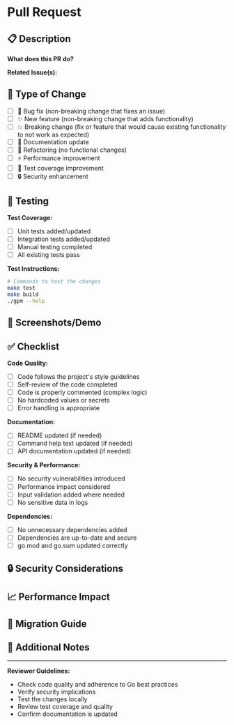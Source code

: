 # Pull Request

## 📋 Description

**What does this PR do?**
<!-- Briefly describe the changes and their purpose -->

**Related Issue(s):**
<!-- Link to related issues using: Fixes #123, Closes #456 -->

## 🚀 Type of Change

<!-- Mark the relevant option with an "x" -->

- [ ] 🐛 Bug fix (non-breaking change that fixes an issue)
- [ ] ✨ New feature (non-breaking change that adds functionality)
- [ ] 💥 Breaking change (fix or feature that would cause existing functionality to not work as expected)
- [ ] 📝 Documentation update
- [ ] 🔧 Refactoring (no functional changes)
- [ ] ⚡ Performance improvement
- [ ] 🧪 Test coverage improvement
- [ ] 🔒 Security enhancement

## 🧪 Testing

**Test Coverage:**
- [ ] Unit tests added/updated
- [ ] Integration tests added/updated
- [ ] Manual testing completed
- [ ] All existing tests pass

**Test Instructions:**
<!-- Describe how to test the changes -->

```bash
# Commands to test the changes
make test
make build
./gpm --help
```

## 📸 Screenshots/Demo

<!-- If applicable, add screenshots or demo GIFs -->

## ✅ Checklist

**Code Quality:**
- [ ] Code follows the project's style guidelines
- [ ] Self-review of the code completed
- [ ] Code is properly commented (complex logic)
- [ ] No hardcoded values or secrets
- [ ] Error handling is appropriate

**Documentation:**
- [ ] README updated (if needed)
- [ ] Command help text updated (if needed)
- [ ] API documentation updated (if needed)

**Security & Performance:**
- [ ] No security vulnerabilities introduced
- [ ] Performance impact considered
- [ ] Input validation added where needed
- [ ] No sensitive data in logs

**Dependencies:**
- [ ] No unnecessary dependencies added
- [ ] Dependencies are up-to-date and secure
- [ ] go.mod and go.sum updated correctly

## 🔒 Security Considerations

<!-- Describe any security implications of this change -->

## 📈 Performance Impact

<!-- Describe any performance implications -->

## 🔄 Migration Guide

<!-- If this is a breaking change, provide migration instructions -->

## 📝 Additional Notes

<!-- Any additional information, context, or screenshots -->

---

**Reviewer Guidelines:**
- Check code quality and adherence to Go best practices
- Verify security implications
- Test the changes locally
- Review test coverage and quality
- Confirm documentation is updated
